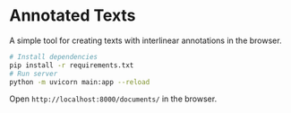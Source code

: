 # Annotated Texts

A simple tool for creating texts with interlinear annotations in the browser.

```sh
# Install dependencies
pip install -r requirements.txt
# Run server
python -m uvicorn main:app --reload
```

Open `http://localhost:8000/documents/` in the browser.